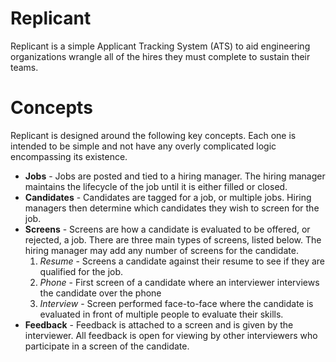 # Replicant
Replicant is a simple Applicant Tracking System (ATS) to aid engineering organizations wrangle all of 
the hires they must complete to sustain their teams.

# Concepts
Replicant is designed around the following key concepts. Each one is intended to be simple and not have 
any overly complicated logic encompassing its existence.

* __Jobs__ - Jobs are posted and tied to a hiring manager. The hiring manager maintains the lifecycle
of the job until it is either filled or closed.
* __Candidates__ - Candidates are tagged for a job, or multiple jobs. Hiring managers then determine
which candidates they wish to screen for the job.
* __Screens__ - Screens are how a candidate is evaluated to be offered, or rejected, a job. There are
three main types of screens, listed below. The hiring manager may add any number of screens for the 
candidate.
  1. _Resume_ - Screens a candidate against their resume to see if they are qualified for the job.
  2. _Phone_ - First screen of a candidate where an interviewer interviews the candidate over the phone
  3. _Interview_ - Screen performed face-to-face where the candidate is evaluated in front of multiple
   people to evaluate their skills.
* __Feedback__ - Feedback is attached to a screen and is given by the interviewer. All feedback is open
for viewing by other interviewers who participate in a screen of the candidate.
